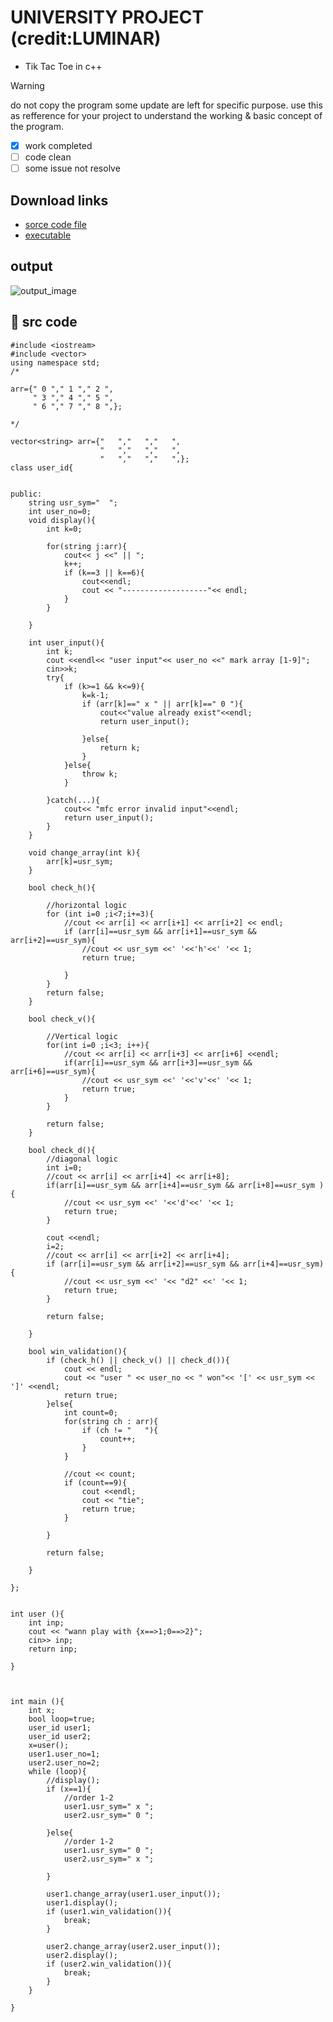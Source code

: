 
# UNIVERSITY PROJECT (credit:LUMINAR) 

- Tik Tac Toe in c++

> [!warning]
> do not copy the program some update are left for specific purpose. use this as refference for your project to understand the working & basic concept of the program. 

- [x] work completed
- [ ] code clean
- [ ] some issue not resolve
## Download links
- [sorce code file](https://github.com/Snp-Rj-Ind-code-error-420/tik-tac-toe/releases/download/v0.0.0.0.0.01/tik.tac.toe.cpp)
- [executable](https://github.com/Snp-Rj-Ind-code-error-420/tik-tac-toe/releases/download/v0.0.0.0.0.01/ttt.exe)

## output
![output_image](https://github.com/Snp-Rj-Ind-code-error-420/tik-tac-toe/assets/80396878/1cc418e2-9f8c-4b0d-b37c-17909d6eb66f)

## 📄 src code  

```
#include <iostream>
#include <vector>
using namespace std;
/*

arr={" 0 "," 1 "," 2 ",
     " 3 "," 4 "," 5 ",
	 " 6 "," 7 "," 8 ",};

*/

vector<string> arr={"   ","   ","   ",
					"   ","   ","   ",
					"   ","   ","   ",};
class user_id{


public:
	string usr_sym="  ";
	int user_no=0;
	void display(){
		int k=0;

		for(string j:arr){
			cout<< j <<" || ";
			k++;
			if (k==3 || k==6){
				cout<<endl;
				cout << "-------------------"<< endl;
			}
		}
		
	}

	int user_input(){
		int k;
		cout <<endl<< "user input"<< user_no <<" mark array [1-9]";
		cin>>k;
		try{
			if (k>=1 && k<=9){
				k=k-1;
				if (arr[k]==" x " || arr[k]==" 0 "){
					cout<<"value already exist"<<endl;
					return user_input();

				}else{
					return k; 
				}
			}else{
				throw k;
			}

		}catch(...){
			cout<< "mfc error invalid input"<<endl;
			return user_input();
		}
	}

	void change_array(int k){
		arr[k]=usr_sym;
	}
	
	bool check_h(){

		//horizontal logic
		for (int i=0 ;i<7;i+=3){
			//cout << arr[i] << arr[i+1] << arr[i+2] << endl;
			if (arr[i]==usr_sym && arr[i+1]==usr_sym && arr[i+2]==usr_sym){
				//cout << usr_sym <<' '<<'h'<<' '<< 1;
				return true;

			}
		}
		return false;
	}			

	bool check_v(){

		//Vertical logic
		for(int i=0 ;i<3; i++){
			//cout << arr[i] << arr[i+3] << arr[i+6] <<endl;
			if(arr[i]==usr_sym && arr[i+3]==usr_sym && arr[i+6]==usr_sym){
				//cout << usr_sym <<' '<<'v'<<' '<< 1;
				return true;	
			}
		} 

		return false;
	}	
		
	bool check_d(){
		//diagonal logic
		int i=0;
		//cout << arr[i] << arr[i+4] << arr[i+8];
		if(arr[i]==usr_sym && arr[i+4]==usr_sym && arr[i+8]==usr_sym ){
			//cout << usr_sym <<' '<<'d'<<' '<< 1;
			return true;
		}
		
		cout <<endl;
		i=2;
		//cout << arr[i] << arr[i+2] << arr[i+4];
		if (arr[i]==usr_sym && arr[i+2]==usr_sym && arr[i+4]==usr_sym){
			//cout << usr_sym <<' '<< "d2" <<' '<< 1;	
			return true;
		}

		return false;
		
	}

	bool win_validation(){
		if (check_h() || check_v() || check_d()){
			cout << endl;
			cout << "user " << user_no << " won"<< '[' << usr_sym << ']' <<endl;
			return true;
		}else{
			int count=0;
			for(string ch : arr){
				if (ch != "   "){
					count++;
				}
			}

			//cout << count;
			if (count==9){
				cout <<endl;
				cout << "tie";
				return true;
			}

		}
		
		return false;
	
	}

};


int user (){
	int inp;
	cout << "wann play with {x==>1;0==>2}";
	cin>> inp;
	return inp;

}



int main (){
	int x;
	bool loop=true;
	user_id user1;
	user_id user2;
	x=user();
	user1.user_no=1;
	user2.user_no=2;
	while (loop){
		//display();
		if (x==1){
			//order 1-2
			user1.usr_sym=" x ";
			user2.usr_sym=" 0 ";
			
		}else{
			//order 1-2
			user1.usr_sym=" 0 ";
			user2.usr_sym=" x ";

		}

		user1.change_array(user1.user_input());
		user1.display();
		if (user1.win_validation()){
			break;
		}

		user2.change_array(user2.user_input());
		user2.display();
		if (user2.win_validation()){
			break;
		}
	}

}



```